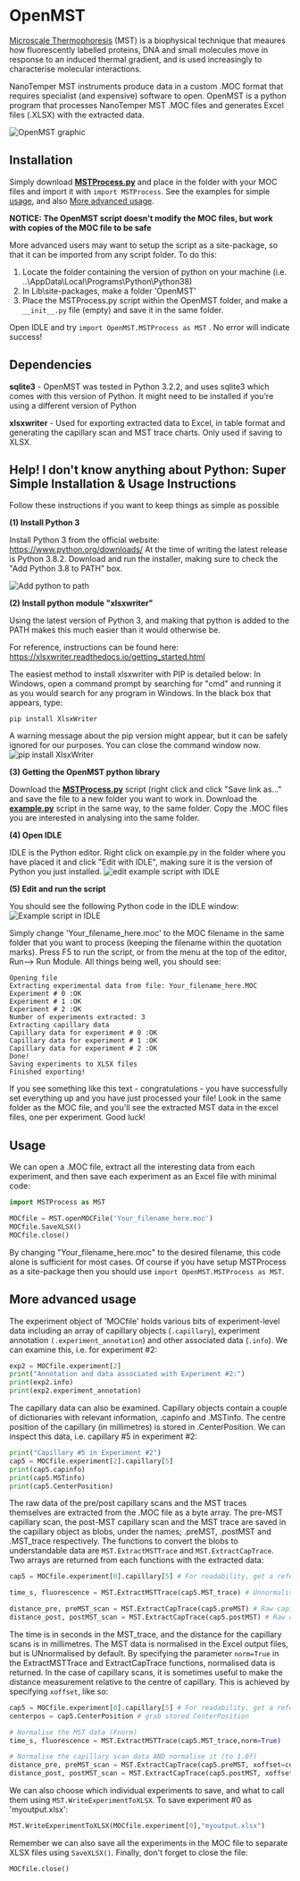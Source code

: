 # OpenMST
[Microscale Thermophoresis](https://en.wikipedia.org/wiki/Microscale_thermophoresis) (MST) is a biophysical technique that meaures how fluorescently labelled proteins, DNA and small molecules move in response to an induced thermal gradient, and is used increasingly to characterise molecular interactions.  

NanoTemper MST instruments produce data in a custom .MOC format that requires specialist (and expensive) software to open.  OpenMST is a python program that processes NanoTemper MST .MOC files and generates Excel files (.XLSX) with the extracted data.

![OpenMST graphic](/images/OpenMST.jpg)
## Installation

Simply download **[MSTProcess.py](https://raw.githubusercontent.com/shepherdingelectrons/OpenMST/master/MSTProcess.py)** and place in the folder with your MOC files and import it with ```import MSTProcess```.  See the examples for simple [usage](#usage), and also [More advanced usage](#more-advanced-usage).  

**NOTICE: The OpenMST script doesn't modify the MOC files, but work with copies of the MOC file to be safe**

More advanced users may want to setup the script as a site-package, so that it can be imported from any script folder.  To do this:
1. Locate the folder containing the version of python on your machine (i.e. ..\AppData\Local\Programs\Python\Python38)
2. In Lib\site-packages, make a folder 'OpenMST'
3. Place the MSTProcess.py script within the OpenMST folder, and make a ```__init__.py``` file (empty) and save it in the same folder. 

Open IDLE and try ```import OpenMST.MSTProcess as MST``` .  No error will indicate success!

## Dependencies 

**sqlite3** - OpenMST was tested in Python 3.2.2, and uses sqlite3 which comes with this version of Python.  It might need to be installed if you're using a different version of Python 

**xlsxwriter** - Used for exporting extracted data to Excel, in table format and generating the capillary scan and MST trace charts. Only used if saving to XLSX. 

## Help! I don't know anything about Python: Super Simple Installation & Usage Instructions
Follow these instructions if you want to keep things as simple as possible

**(1) Install Python 3**

Install Python 3 from the official website: https://www.python.org/downloads/  At the time of writing the latest release is Python 3.8.2. Download  and run the installer, making sure to check the "Add Python 3.8 to PATH" box.

![Add python to path](/images/Add_python38_to_path.jpg)

**(2) Install python module "xlsxwriter"**

Using the latest version of Python 3, and making that python is added to the PATH makes this much easier than it would otherwise be.

For reference, instructions can be found here: https://xlsxwriter.readthedocs.io/getting_started.html

The easiest method to install xlsxwriter with PIP is detailed below:
In Windows, open a command prompt by searching for "cmd" and running it as you would search for any program in Windows.
In the black box that appears, type:

```
pip install XlsxWriter
```
A warning message about the pip version might appear, but it can be safely ignored for our purposes.  You can close the command window now.
![pip install XlsxWriter](/images/pip_install_XlsxWriter.jpg)

**(3) Getting the OpenMST python library**

Download the **[MSTProcess.py](https://raw.githubusercontent.com/shepherdingelectrons/OpenMST/master/MSTProcess.py)** script (right click and click "Save link as..." and save the file to a new folder you want to work in.
Download the **[example.py](https://raw.githubusercontent.com/shepherdingelectrons/OpenMST/master/example.py)** script in the same way, to the same folder.
Copy the .MOC files you are interested in analysing into the same folder.

**(4)  Open IDLE**

IDLE is the Python editor.  Right click on example.py in the folder where you have placed it and click "Edit with IDLE", making sure it is the version of Python you just installed.
![edit example script with IDLE](/images/Edit_with_IDLE.jpg)

**(5) Edit and run the script**

You should see the following Python code in the IDLE window:
![Example script in IDLE](/images/example_py.jpg)

Simply change 'Your_filename_here.moc' to the MOC filename in the same folder that you want to process (keeping the filename within the quotation marks).  Press F5 to run the script, or from the menu at the top of the editor, Run--> Run Module.  All things being well, you should see:
```
Opening file
Extracting experimental data from file: Your_filename_here.MOC
Experiment # 0 :OK
Experiment # 1 :OK
Experiment # 2 :OK
Number of experiments extracted: 3
Extracting capillary data
Capillary data for experiment # 0 :OK
Capillary data for experiment # 1 :OK
Capillary data for experiment # 2 :OK
Done!
Saving experiments to XLSX files
Finished exporting!
```
If you see something like this text - congratulations - you have successfully set everything up and you have just processed your file! Look in the same folder as the MOC file, and you'll see the extracted MST data in the excel files, one per experiment.  Good luck!

## Usage
We can open a .MOC file, extract all the interesting data from each experiment, and then save each experiment as an Excel file with minimal code:
```python
import MSTProcess as MST

MOCfile = MST.openMOCFile('Your_filename_here.moc')
MOCfile.SaveXLSX() 
MOCfile.close()
```
By changing "Your_filename_here.moc" to the desired filename, this code alone is sufficient for most cases.  Of course if you have setup MSTProcess as a site-package then you should use ```import OpenMST.MSTProcess as MST```.

## More advanced usage
The experiment object of 'MOCfile' holds various bits of experiment-level data including an array of capillary objects (```.capillary```), experiment annotation ```(.experiment_annotation```) and other associated data (```.info```).  We can examine this, i.e. for experiment #2:
```python
exp2 = MOCfile.experiment[2]
print("Annotation and data associated with Experiment #2:")
print(exp2.info)
print(exp2.experiment_annotation)
```
The capillary data can also be examined.  Capillary objects contain a couple of dictionaries with relevant information, .capinfo and .MSTinfo.  The centre position of the capillary (in millimetres) is stored in .CenterPosition. We can inspect this data, i.e. capillary #5 in experiment #2:
```python
print("Capillary #5 in Experiment #2")
cap5 = MOCfile.experiment[2].capillary[5]
print(cap5.capinfo)
print(cap5.MSTinfo)
print(cap5.CenterPosition)
```
The raw data of the pre/post capillary scans and the MST traces themselves are extracted from the .MOC file as a byte array.  The pre-MST capillary scan, the post-MST capillary scan and the MST trace are saved in the capillary object as blobs, under the names; .preMST, .postMST and .MST_trace respectively.  The functions to convert the blobs to understandable data are ```MST.ExtractMSTTrace``` and ```MST.ExtractCapTrace```.  Two arrays are returned from each functions with the extracted data:
```python
cap5 = MOCfile.experiment[0].capillary[5] # For readability, get a reference to the capillary #5 of experiment 0

time_s, fluorescence = MST.ExtractMSTTrace(cap5.MST_trace) # Unnormalised MST trace

distance_pre, preMST_scan = MST.ExtractCapTrace(cap5.preMST) # Raw capillary scan, pre-MST
distance_post, postMST_scan = MST.ExtractCapTrace(cap5.postMST) # Raw capillary scan, post-MST
```
The time is in seconds in the MST_trace, and the distance for the capillary scans is in millimetres. The MST data is normalised in the Excel output files, but is UNnormalised by default.  By specifying the parameter ```norm=True``` in the ExtractMSTTrace and ExtractCapTrace functions, normalised data is returned.  In the case of capillary scans, it is sometimes useful to make the distance measurement relative to the centre of capillary.  This is achieved by specifying ```xoffset```, like so:
```python
cap5 = MOCfile.experiment[0].capillary[5] # For readability, get a reference to capillary #5 of experiment 0
centerpos = cap5.CenterPosition # grab stored CenterPosition

# Normalise the MST data (Fnorm)
time_s, fluorescence = MST.ExtractMSTTrace(cap5.MST_trace,norm=True)

# Normalise the capillary scan data AND normalise it (to 1.0f)
distance_pre, preMST_scan = MST.ExtractCapTrace(cap5.preMST, xoffset=centerpos, norm=True)
distance_post, postMST_scan = MST.ExtractCapTrace(cap5.postMST, xoffset=centerpos, norm=True)
```
We can also choose which individual experiments to save, and what to call them using ```MST.WriteExperimentToXLSX```. To save experiment #0 as 'myoutput.xlsx':
```python
MST.WriteExperimentToXLSX(MOCfile.experiment[0],"myoutput.xlsx")
```
Remember we can also save all the experiments in the MOC file to separate XLSX files using ```SaveXLSX()```.
Finally, don't forget to close the file:
```python
MOCfile.close()
```
